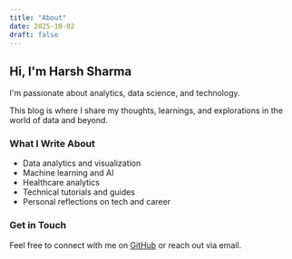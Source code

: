 ```yaml
---
title: "About"
date: 2025-10-02
draft: false
---
```


## Hi, I'm Harsh Sharma

I'm passionate about analytics, data science, and technology.

This blog is where I share my thoughts, learnings, and explorations in the world of data and beyond.

### What I Write About

- Data analytics and visualization
- Machine learning and AI
- Healthcare analytics
- Technical tutorials and guides
- Personal reflections on tech and career

### Get in Touch

Feel free to connect with me on [GitHub](https://github.com/harshfolio) or reach out via email.

